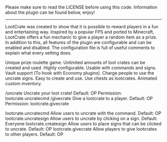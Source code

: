 
Please make sure to read the LICENSE before using this code.
Information about the plugin can be found below, enjoy!

--------------------------------------------------------------------------------------------
LootCrate was created to show that it is possible to reward players in a fun and entertaining way. Inspired by a popular FPS and ported to Minecraft, LootCrate offers a fun mechanic to give a player a random item as a prize. In addition to this, all features of the plugin are configurable and can be enabled and disabled. The configuration file is full of useful comments to explain what every setting does.



Unique prize roulette game.
Unlimited amounts of loot crates can be created and used.
Highly configurable.
Usable with commands and signs.
Vault support (To hook with Economy plugins).
Charge people to use the uncrate signs.
Easy to create and use.
Use chests as lootcrates.
Animated custom inventory.

/uncrate <crateid>
Uncrate your loot crate!
Default: OP
Permission: lootcrate.uncratecmd
/givecrate <playername> <crateid>
Give a lootcrate to a player.
Default: OP
Permission: lootcrate.givecrate


lootcrate.uncratecmd
Allow users to uncrate with the command.
Default: OP
lootcrate.uncratesign
Allow users to uncrate by clicking on a sign.
Default: Everyone
lootcrate.createsign
Allow users to place signs that can be clicked to uncrate.
Default: OP
lootcrate.givecrate
Allow players to give lootcrates to other players.
Default: OP
